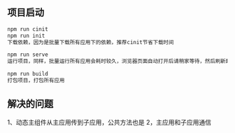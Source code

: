 
## 项目启动

```bash
npm run cinit
npm run init
下载依赖，因为是批量下载所有应用下的依赖，推荐cinit节省下载时间

npm run serve
运行项目，同样，批量运行所有应用会耗时较久，浏览器页面自动打开后请稍家等待，然后刷新即可

npm run build
打包项目，打包所有应用
```
## 解决的问题
  1、动态主组件从主应用传到子应用，公共方法也是
  2，主应用和子应用通信